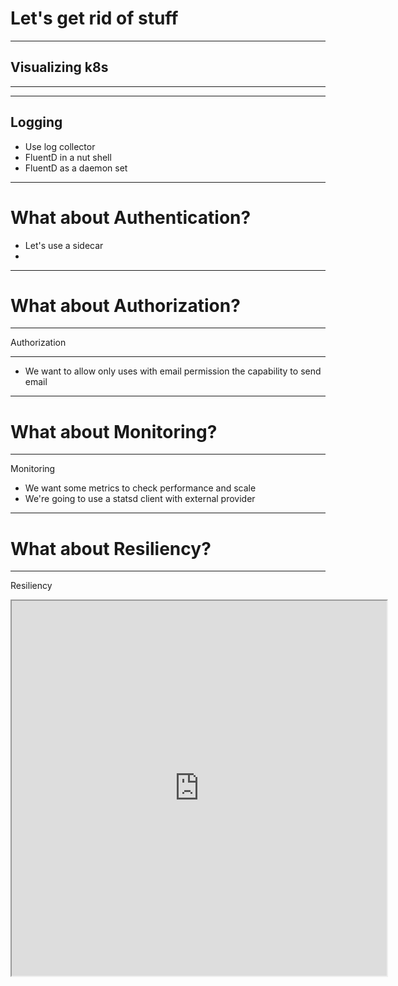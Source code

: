 # Let's get rid of stuff

---

## Visualizing k8s

---


---

## Logging

* Use log collector
* FluentD in a nut shell
* FluentD as a daemon set

---

# What about Authentication?

* Let's use a sidecar
* 

---

# What about Authorization?

---

Authorization

---

* We want to allow only uses with email permission the capability to send email

---

# What about Monitoring?

---

Monitoring

* We want some metrics to check performance and scale
* We're going to use a statsd client with external provider

---

# What about Resiliency?

---

Resiliency

<iframe src="http://localhost:8001/api/v1/namespaces/kube-system/services/http:kubernetes-dashboard:/proxy/#!/overview?namespace=default" style="width:600px;height:600px" />


* Istio

---

# And there's a bonus...

---

What if we want to batch send messages?

---

## Dequeue Daemon Sidecar 
* Read items from queue, activate service
* Back-pressure support

---

# Monitoring revisited

---

## Deployment

* Client side - Generators like Helm
* Server side - Mutation Webhooks, controllers, CRDs